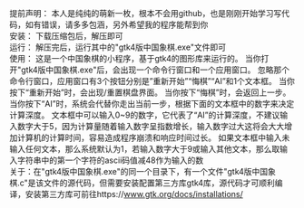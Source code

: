 提前声明：
本人是纯纯的萌新一枚，根本不会用github，也是刚刚开始学习写代码，如有错误，请多多包涵，另外希望我的程序能帮到你     
安装：
下载压缩包后，解压即可    
运行：
解压完后，运行其中的"gtk4版中国象棋.exe"文件即可     
使用：
这是一个中国象棋的小程序，基于gtk4的图形库来运行的。
当你打开"gtk4版中国象棋.exe"后，会出现一个命令行窗口和一个应用窗口。
忽略那个命令行窗口，应用窗口有3个按钮分别是”重新开始”“悔棋”“AI”和1个文本框。
当你按下“重新开始”时，会出现/重置棋盘界面。
当你按下“悔棋”时，会返回上一步。
当你按下“AI”时，系统会代替你走出当前一步，根据下面的文本框中的数字来决定计算深度。
文本框中可以输入0~9的数字，它代表了“AI”的计算深度，不建议输入数字大于5，因为计算量随着输入数字呈指数增长，输入数字过大这将会大大增加计算机的计算时间，容易造成程序崩溃和响应时间过长。
如果文本框中输入未输入任何文本，那么系统默认为1，若输入数字大于9或输入其他文本，那么取输入字符串中的第一个字符的ascii码值减48作为输入的数       
关于：在"gtk4版中国象棋.exe"的同一个目录下，有一个文件"gtk4版中国象棋.c"是该文件的源代码，但需要安装配置第三方库gtk4库，源代码才可顺利编译，安装第三方库可前往https://www.gtk.org/docs/installations/

